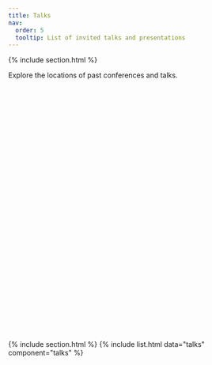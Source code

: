 ```yaml
---
title: Talks
nav:
  order: 5
  tooltip: List of invited talks and presentations
---
```



{% include section.html %}

Explore the locations of past conferences and talks.

<div id="map" style="height: 500px; width: 100%;"></div>

<script>

// Initialize the map
var map = L.map('map').setView([20.0, 0.0], 2); // Centered on the world map

// Add the tile layer (map layer)
L.tileLayer('https://{s}.tile.openstreetmap.org/{z}/{x}/{y}.png', {
    maxZoom: 18,
    attribution: '© OpenStreetMap contributors'
}).addTo(map);

// Add the locations from the YAML data
var locations = {{ site.data.talks | jsonify }};

locations.forEach(function(location) {
    var marker = L.marker([location.latitude, location.longitude]).addTo(map);

    // Create the popup content with the required fields
    var popupContent = "<b>" + location.name + "</b><br>" +
                       location.location + "<br>" +
                       location.date;

    // Add the 'etc' field only if it exists
    if (location.etc) {
        popupContent += "<br>" + location.etc;
    }

    // Bind the popup to the marker
    marker.bindPopup(popupContent);
});
</script>

{% include section.html %}
{% include list.html data="talks" component="talks" %}

